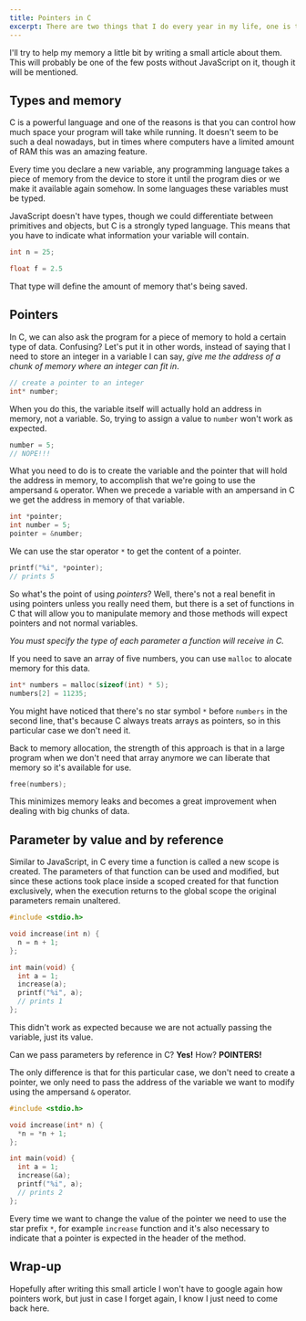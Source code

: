 ```yaml
---
title: Pointers in C
excerpt: There are two things that I do every year in my life, one is turning one year older, the other is trying to remember again how to properly use pointers in C.
---
```


I'll try to help my memory a little bit by writing a small article about them. This will probably be one of the few posts without JavaScript on it, though it will be mentioned.

## Types and memory

C is a powerful language and one of the reasons is that you can control how much space your program will take while running. It doesn't seem to be such a deal nowadays, but in times where computers have a limited amount of RAM this was an amazing feature.

Every time you declare a new variable, any programming language takes a piece of memory from the device to store it until the program dies or we make it available again somehow. In some languages these variables must be typed.

JavaScript doesn't have types, though we could differentiate between primitives and objects, but C is a strongly typed language. This means that you have to indicate what information your variable will contain.

```c
int n = 25;

float f = 2.5
```

That type will define the amount of memory that's being saved.

## Pointers

In C, we can also ask the program for a piece of memory to hold a certain type of data. Confusing? Let's put it in other words, instead of saying that I need to store an integer in a variable I can say, _give me the address of a chunk of memory where an integer can fit in_.

```c
// create a pointer to an integer
int* number;
```

When you do this, the variable itself will actually hold an address in memory, not a variable. So, trying to assign a value to `number` won't work as expected.

```c
number = 5;
// NOPE!!!
```

What you need to do is to create the variable and the pointer that will hold the address in memory, to accomplish that we're going to use the ampersand `&` operator. When we precede a variable with an ampersand in C we get the address in memory of that variable.

```c
int *pointer;
int number = 5;
pointer = &number;
```

We can use the star operator `*` to get the content of a pointer.

```c
printf("%i", *pointer);
// prints 5
```

So what's the point of using _pointers_? Well, there's not a real benefit in using pointers unless you really need them, but there is a set of functions in C that will allow you to manipulate memory and those methods will expect pointers and not normal variables.

_You must specify the type of each parameter a function will receive in C._

If you need to save an array of five numbers, you can use `malloc` to alocate memory for this data.

```c
int* numbers = malloc(sizeof(int) * 5);
numbers[2] = 11235;
```

You might have noticed that there's no star symbol `*` before `numbers` in the second line, that's because C always treats arrays as pointers, so in this particular case we don't need it.

Back to memory allocation, the strength of this approach is that in a large program when we don't need that array anymore we can liberate that memory so it's available for use.

```c
free(numbers);
```

This minimizes memory leaks and becomes a great improvement when dealing with big chunks of data.

## Parameter by value and by reference

Similar to JavaScript, in C every time a function is called a new scope is created. The parameters of that function can be used and modified, but since these actions took place inside a scoped created for that function exclusively, when the execution returns to the global scope the original parameters remain unaltered.

```c
#include <stdio.h>

void increase(int n) {
  n = n + 1;
};

int main(void) {
  int a = 1;
  increase(a);
  printf("%i", a);
  // prints 1
};
```

This didn't work as expected because we are not actually passing the variable, just its value.

Can we pass parameters by reference in C? **Yes!** How? **POINTERS!**

The only difference is that for this particular case, we don't need to create a pointer, we only need to pass the address of the variable we want to modify using the ampersand `&` operator.

```c
#include <stdio.h>

void increase(int* n) {
  *n = *n + 1;
};

int main(void) {
  int a = 1;
  increase(&a);
  printf("%i", a);
  // prints 2
};
```

Every time we want to change the value of the pointer we need to use the star prefix `*`, for example `increase` function and it's also necessary to indicate that a pointer is expected in the header of the method.

## Wrap-up

Hopefully after writing this small article I won't have to google again how pointers work, but just in case I forget again, I know I just need to come back here.
